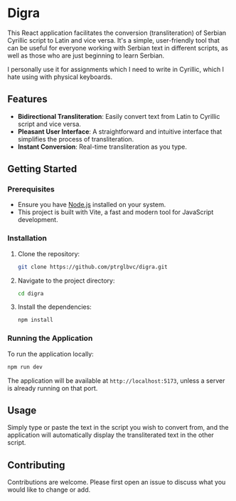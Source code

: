 # Digra

This React application facilitates the conversion (transliteration) of Serbian Cyrillic script to Latin and vice versa. It's a simple, user-friendly tool that can be useful for everyone working with Serbian text in different scripts, as well as those who are just beginning to learn Serbian.

I personally use it for assignments which I need to write in Cyrillic, which I hate using with physical keyboards.

## Features

-   **Bidirectional Transliteration**: Easily convert text from Latin to Cyrillic script and vice versa.
-   **Pleasant User Interface**: A straightforward and intuitive interface that simplifies the process of transliteration.
-   **Instant Conversion**: Real-time transliteration as you type.

## Getting Started

### Prerequisites

-   Ensure you have [Node.js](https://nodejs.org/) installed on your system.
-   This project is built with Vite, a fast and modern tool for JavaScript development.

### Installation

1. Clone the repository:
    ```bash
    git clone https://github.com/ptrglbvc/digra.git
    ```
2. Navigate to the project directory:
    ```bash
    cd digra
    ```
3. Install the dependencies:
    ```bash
    npm install
    ```

### Running the Application

To run the application locally:

```bash
npm run dev
```

The application will be available at `http://localhost:5173`, unless a server is already running on that port.

## Usage

Simply type or paste the text in the script you wish to convert from, and the application will automatically display the transliterated text in the other script.

## Contributing

Contributions are welcome. Please first open an issue to discuss what you would like to change or add.
